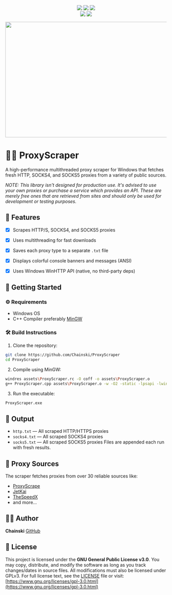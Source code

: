<p align= "center">
   <img src="https://img.shields.io/github/stars/Chainski/ProxyScraper?style=flat&color=%230047ab">
   <img src="https://img.shields.io/github/forks/Chainski/ProxyScraper?style=flat&color=%230047ab">
   <img src="https://hits.sh/github.com/Chainski/ProxyScraper.svg?label=views&color=0047ab">
   <br>
   <img src="https://img.shields.io/github/last-commit/Chainski/ProxyScraper?style=flat&color=%230047ab">
   <img src="https://img.shields.io/github/license/Chainski/ProxyScraper?style=flat&color=%230047ab">
   <br>
</p>

<p align="center"> 
<img src="https://github.com/Chainski/ProxyScraper/assets/ProxyScraper.png", width="900", height="360">
</p>

# 🕵️‍♂️ ProxyScraper

A high-performance multithreaded proxy scraper for Windows that fetches fresh HTTP, SOCKS4, and SOCKS5 proxies from a variety of public sources.

*NOTE: This library isn't designed for production use. It's advised to use your own proxies or purchase a service which provides an API. These are merely free ones that are retrieved from sites and should only be used for development or testing purposes.*



## 📌 Features

- [x] Scrapes HTTP/S, SOCKS4, and SOCKS5 proxies
- [x] Uses multithreading for fast downloads
- [x] Saves each proxy type to a separate `.txt` file
- [x] Displays colorful console banners and messages (ANSI)
- [x] Uses Windows WinHTTP API (native, no third-party deps)



## 🚀 Getting Started

### ⚙️ Requirements

- Windows OS
- C++ Compiler preferably [MinGW](https://github.com/brechtsanders/winlibs_mingw)

### 🛠️ Build Instructions

1. Clone the repository:

```bash
git clone https://github.com/Chainski/ProxyScraper
cd ProxyScraper
```

2. Compile using MinGW:

```bash
windres assets\ProxyScraper.rc -O coff -o assets\ProxyScraper.o
g++ ProxyScraper.cpp assets\ProxyScraper.o -w -O2 -static -lpsapi -lwinhttp -lws2_32 -fexceptions -Wl,--gc-sections -pipe -s -o ProxyScraper.exe
```

3. Run the executable:

```bash
ProxyScraper.exe
```
	
## 📁 Output

- `http.txt` — All scraped HTTP/HTTPS proxies
- `socks4.txt` — All scraped SOCKS4 proxies
- `socks5.txt` — All scraped SOCKS5 proxies
Files are appended each run with fresh results.

## 🔗 Proxy Sources
The scraper fetches proxies from over 30 reliable sources like:
- [ProxyScrape](https://proxyscrape.com)
- [JetKai](https://github.com/jetkai/proxy-list)
- [TheSpeedX](https://github.com/TheSpeedX/PROXY-List)
- and more...

## 👨‍💻 Author

**Chainski** [GitHub](https://github.com/Chainski)

## 📜 License
This project is licensed under the **GNU General Public License v3.0**.
You may copy, distribute, and modify the software as long as you track changes/dates in source files. All modifications must also be licensed under GPLv3. For full license text, see the [LICENSE](./LICENSE) file or visit: [https://www.gnu.org/licenses/gpl-3.0.html](https://www.gnu.org/licenses/gpl-3.0.html)